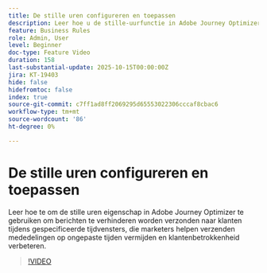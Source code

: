 ```yaml
---
title: De stille uren configureren en toepassen
description: Leer hoe u de stille-uurfunctie in Adobe Journey Optimizer gebruikt om te voorkomen dat berichten (SMS, e-mail, push, WhatsApp) tijdens bepaalde tijdvensters naar klanten worden verzonden, zodat marketers geen communicatie op ongeschikte tijden verzenden en de betrokkenheid van klanten verbeteren.
feature: Business Rules
role: Admin, User
level: Beginner
doc-type: Feature Video
duration: 158
last-substantial-update: 2025-10-15T00:00:00Z
jira: KT-19403
hide: false
hidefromtoc: false
index: true
source-git-commit: c7ff1ad8ff2069295d65553022306cccaf8cbac6
workflow-type: tm+mt
source-wordcount: '86'
ht-degree: 0%

---
```



# De stille uren configureren en toepassen

Leer hoe te om de stille uren eigenschap in Adobe Journey Optimizer te gebruiken om berichten te verhinderen worden verzonden naar klanten tijdens gespecificeerde tijdvensters, die marketers helpen verzenden mededelingen op ongepaste tijden vermijden en klantenbetrokkenheid verbeteren.

>[!VIDEO](https://video.tv.adobe.com/v/3475851/?learn=on&enablevpops)
